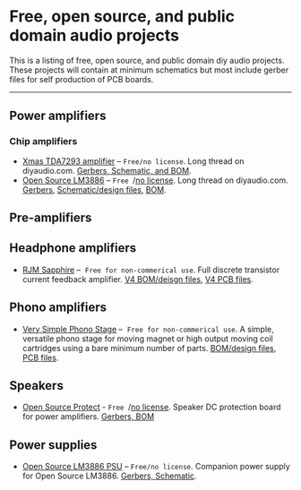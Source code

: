# Free, open source, and public domain audio projects

This is a listing of free, open source, and public domain diy audio projects. These projects will contain at minimum schematics but most include gerber files for self production of PCB boards.

---

## Power amplifiers

### Chip amplifiers
 - [Xmas TDA7293 amplifier](https://www.diyaudio.com/community/threads/xmas-amp-dibyas-tda7293-by-jhofland.365002/) – `Free/no license`. Long thread on diyaudio.com. [Gerbers, Schematic, and BOM](https://www.diyaudio.com/community/threads/xmas-amp-dibyas-tda7293-by-jhofland.365002/page-10#post-6488134).
 - [Open Source LM3886](https://www.diyaudio.com/community/threads/an-open-source-layout-for-lm3886.321922/) – `Free `/[no license](https://www.diyaudio.com/community/threads/an-open-source-layout-for-lm3886.321922/page-7#post-5668671). Long thread on diyaudio.com. [Gerbers](https://www.diyaudio.com/community/threads/an-open-source-layout-for-lm3886.321922/page-4#post-5456966), [Schematic/design files](https://www.diyaudio.com/community/threads/an-open-source-layout-for-lm3886.321922/page-4#post-5456966), [BOM](https://www.diyaudio.com/community/threads/an-open-source-layout-for-lm3886.321922/post-5668261).

## Pre-amplifiers

## Headphone amplifiers
- [RJM Sapphire](https://phonoclone.com/diy-sap4.html) –  `Free for non-commerical use`. Full discrete transistor current feedback amplifier. [V4 BOM/deisgn files](https://phonoclone.com/files/pcb-sapphire-bom.zip), [V4 PCB files](https://phonoclone.com/files/pcb-sapphire.zip).


## Phono amplifiers
- [Very Simple Phono Stage](https://phonoclone.com/diy-pho5.html) –  `Free for non-commerical use`. A simple, versatile phono stage for moving magnet or high output moving coil cartridges using a bare minimum number of parts. [BOM/design files](https://phonoclone.com/files/pcb-vsps-bom.zip), [PCB files](https://phonoclone.com/files/pcb-vsps.zip).

## Speakers
- [Open Source Protect](https://www.diyaudio.com/community/threads/an-open-source-layout-for-lm3886.321922/page-7#post-5668261) - `Free `/[no license](https://www.diyaudio.com/community/threads/an-open-source-layout-for-lm3886.321922/page-7#post-5668671). Speaker DC protection board for power amplifiers. [Gerbers, BOM](https://www.diyaudio.com/community/attachments/protect-zip.716713/)

## Power supplies
- [Open Source LM3886 PSU](https://www.diyaudio.com/community/threads/an-open-source-layout-for-lm3886.321922/page-4#post-5426691) – `Free/no license`. Companion power supply for Open Source LM3886. [Gerbers, Schematic](https://www.diyaudio.com/community/threads/an-open-source-layout-for-lm3886.321922/page-4#post-5426691).
